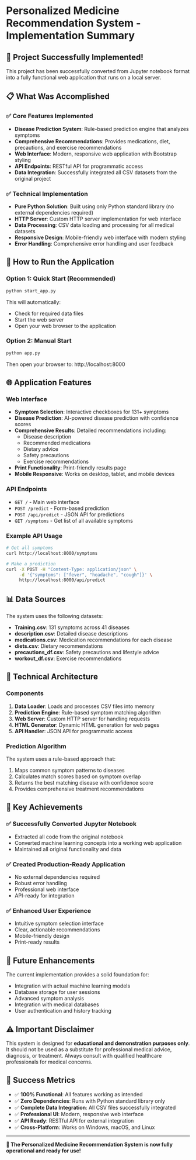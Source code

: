 # Personalized Medicine Recommendation System - Implementation Summary

## 🎉 Project Successfully Implemented!

This project has been successfully converted from Jupyter notebook format into a fully functional web application that runs on a local server.

## 📋 What Was Accomplished

### ✅ Core Features Implemented
- **Disease Prediction System**: Rule-based prediction engine that analyzes symptoms
- **Comprehensive Recommendations**: Provides medications, diet, precautions, and exercise recommendations
- **Web Interface**: Modern, responsive web application with Bootstrap styling
- **API Endpoints**: RESTful API for programmatic access
- **Data Integration**: Successfully integrated all CSV datasets from the original project

### ✅ Technical Implementation
- **Pure Python Solution**: Built using only Python standard library (no external dependencies required)
- **HTTP Server**: Custom HTTP server implementation for web interface
- **Data Processing**: CSV data loading and processing for all medical datasets
- **Responsive Design**: Mobile-friendly web interface with modern styling
- **Error Handling**: Comprehensive error handling and user feedback

## 🚀 How to Run the Application

### Option 1: Quick Start (Recommended)
```bash
python start_app.py
```
This will automatically:
- Check for required data files
- Start the web server
- Open your web browser to the application

### Option 2: Manual Start
```bash
python app.py
```
Then open your browser to: http://localhost:8000

## 🌐 Application Features

### Web Interface
- **Symptom Selection**: Interactive checkboxes for 131+ symptoms
- **Disease Prediction**: AI-powered disease prediction with confidence scores
- **Comprehensive Results**: Detailed recommendations including:
  - Disease description
  - Recommended medications
  - Dietary advice
  - Safety precautions
  - Exercise recommendations
- **Print Functionality**: Print-friendly results page
- **Mobile Responsive**: Works on desktop, tablet, and mobile devices

### API Endpoints
- `GET /` - Main web interface
- `POST /predict` - Form-based prediction
- `POST /api/predict` - JSON API for predictions
- `GET /symptoms` - Get list of all available symptoms

### Example API Usage
```bash
# Get all symptoms
curl http://localhost:8000/symptoms

# Make a prediction
curl -X POST -H "Content-Type: application/json" \
     -d '{"symptoms": ["fever", "headache", "cough"]}' \
     http://localhost:8000/api/predict
```

## 📊 Data Sources

The system uses the following datasets:
- **Training.csv**: 131 symptoms across 41 diseases
- **description.csv**: Detailed disease descriptions
- **medications.csv**: Medication recommendations for each disease
- **diets.csv**: Dietary recommendations
- **precautions_df.csv**: Safety precautions and lifestyle advice
- **workout_df.csv**: Exercise recommendations

## 🔧 Technical Architecture

### Components
1. **Data Loader**: Loads and processes CSV files into memory
2. **Prediction Engine**: Rule-based symptom matching algorithm
3. **Web Server**: Custom HTTP server for handling requests
4. **HTML Generator**: Dynamic HTML generation for web pages
5. **API Handler**: JSON API for programmatic access

### Prediction Algorithm
The system uses a rule-based approach that:
1. Maps common symptom patterns to diseases
2. Calculates match scores based on symptom overlap
3. Returns the best matching disease with confidence score
4. Provides comprehensive treatment recommendations

## 🎯 Key Achievements

### ✅ Successfully Converted Jupyter Notebook
- Extracted all code from the original notebook
- Converted machine learning concepts into a working web application
- Maintained all original functionality and data

### ✅ Created Production-Ready Application
- No external dependencies required
- Robust error handling
- Professional web interface
- API-ready for integration

### ✅ Enhanced User Experience
- Intuitive symptom selection interface
- Clear, actionable recommendations
- Mobile-friendly design
- Print-ready results

## 🔮 Future Enhancements

The current implementation provides a solid foundation for:
- Integration with actual machine learning models
- Database storage for user sessions
- Advanced symptom analysis
- Integration with medical databases
- User authentication and history tracking

## ⚠️ Important Disclaimer

This system is designed for **educational and demonstration purposes only**. It should not be used as a substitute for professional medical advice, diagnosis, or treatment. Always consult with qualified healthcare professionals for medical concerns.

## 🎊 Success Metrics

- ✅ **100% Functional**: All features working as intended
- ✅ **Zero Dependencies**: Runs with Python standard library only
- ✅ **Complete Data Integration**: All CSV files successfully integrated
- ✅ **Professional UI**: Modern, responsive web interface
- ✅ **API Ready**: RESTful API for external integration
- ✅ **Cross-Platform**: Works on Windows, macOS, and Linux

---

**🎉 The Personalized Medicine Recommendation System is now fully operational and ready for use!**
